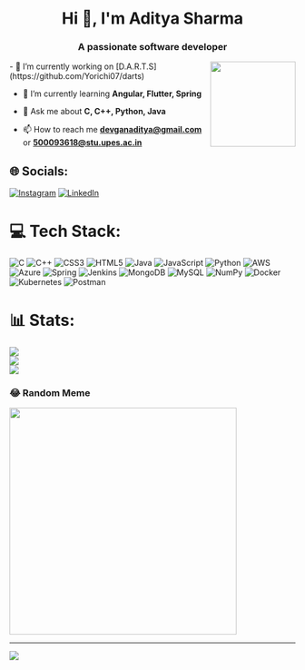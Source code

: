 <h1 align="center">Hi 👋, I'm Aditya Sharma</h1>
<h3 align="center">A passionate software developer</h3>

<img align="right" height="150" src="https://c.tenor.com/m9Ega9zEj1EAAAAM/coder-tester.gif" />
- 🔭 I’m currently working on [D.A.R.T.S](https://github.com/Yorichi07/darts)

- 🌱 I’m currently learning **Angular, Flutter, Spring**

- 💬 Ask me about **C, C++, Python, Java**

- 📫 How to reach me **devganaditya@gmail.com** or **500093618@stu.upes.ac.in**

## 🌐 Socials:
[![Instagram](https://img.shields.io/badge/Instagram-%23E4405F.svg?logo=Instagram&logoColor=white)](https://www.instagram.com/devgan._.aditya/) [![LinkedIn](https://img.shields.io/badge/LinkedIn-%230077B5.svg?logo=linkedin&logoColor=white)](https://www.linkedin.com/in/aditya-sharma-641853227/) 

# 💻 Tech Stack:
![C](https://img.shields.io/badge/c-%2300599C.svg?style=for-the-badge&logo=c&logoColor=white) ![C++](https://img.shields.io/badge/c++-%2300599C.svg?style=for-the-badge&logo=c%2B%2B&logoColor=white) ![CSS3](https://img.shields.io/badge/css3-%231572B6.svg?style=for-the-badge&logo=css3&logoColor=white) ![HTML5](https://img.shields.io/badge/html5-%23E34F26.svg?style=for-the-badge&logo=html5&logoColor=white) ![Java](https://img.shields.io/badge/java-%23ED8B00.svg?style=for-the-badge&logo=openjdk&logoColor=white) ![JavaScript](https://img.shields.io/badge/javascript-%23323330.svg?style=for-the-badge&logo=javascript&logoColor=%23F7DF1E) ![Python](https://img.shields.io/badge/python-3670A0?style=for-the-badge&logo=python&logoColor=ffdd54) ![AWS](https://img.shields.io/badge/AWS-%23FF9900.svg?style=for-the-badge&logo=amazon-aws&logoColor=white) ![Azure](https://img.shields.io/badge/azure-%230072C6.svg?style=for-the-badge&logo=microsoftazure&logoColor=white) ![Spring](https://img.shields.io/badge/spring-%236DB33F.svg?style=for-the-badge&logo=spring&logoColor=white) ![Jenkins](https://img.shields.io/badge/jenkins-%232C5263.svg?style=for-the-badge&logo=jenkins&logoColor=white) ![MongoDB](https://img.shields.io/badge/MongoDB-%234ea94b.svg?style=for-the-badge&logo=mongodb&logoColor=white) ![MySQL](https://img.shields.io/badge/mysql-%2300000f.svg?style=for-the-badge&logo=mysql&logoColor=white) ![NumPy](https://img.shields.io/badge/numpy-%23013243.svg?style=for-the-badge&logo=numpy&logoColor=white) ![Docker](https://img.shields.io/badge/docker-%230db7ed.svg?style=for-the-badge&logo=docker&logoColor=white) ![Kubernetes](https://img.shields.io/badge/kubernetes-%23326ce5.svg?style=for-the-badge&logo=kubernetes&logoColor=white) ![Postman](https://img.shields.io/badge/Postman-FF6C37?style=for-the-badge&logo=postman&logoColor=white)

# 📊 Stats:
![](https://github-readme-stats.vercel.app/api?username=vibzz2003&theme=dark&hide_border=false&include_all_commits=false&count_private=false)<br/>
![](https://github-readme-streak-stats.herokuapp.com/?user=vibzz2003&theme=dark&hide_border=false)<br/>
![](https://github-readme-stats.vercel.app/api/top-langs/?username=vibzz2003&theme=dark&hide_border=false&include_all_commits=false&count_private=false&layout=compact)

### 😂 Random Meme
<img src='https://programmerhumor.io/wp-content/uploads/2023/09/programmerhumor-io-python-memes-backend-memes-0d75b4d5c62b5c9.jpg' style="height: 400px;"/>

---
[![](https://visitcount.itsvg.in/api?id=vibzz2003&icon=0&color=0)](https://visitcount.itsvg.in)

